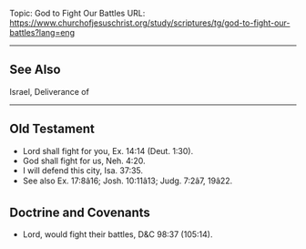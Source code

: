 Topic: God to Fight Our Battles
URL: https://www.churchofjesuschrist.org/study/scriptures/tg/god-to-fight-our-battles?lang=eng

---

## See Also

Israel, Deliverance of

---

## Old Testament

- Lord shall fight for you, Ex. 14:14 (Deut. 1:30).
- God shall fight for us, Neh. 4:20.
- I will defend this city, Isa. 37:35.
- See also Ex. 17:8â16; Josh. 10:11â13; Judg. 7:2â7, 19â22.

## Doctrine and Covenants

- Lord, would fight their battles, D&C 98:37 (105:14).

